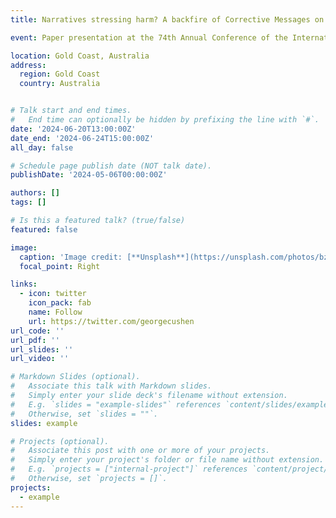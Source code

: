```yaml
---
title: Narratives stressing harm? A backfire of Corrective Messages on COVID-19 Vaccination for Pregnant Women

event: Paper presentation at the 74th Annual Conference of the International Communication Association (ICA 2024)

location: Gold Coast, Australia
address:
  region: Gold Coast
  country: Australia


# Talk start and end times.
#   End time can optionally be hidden by prefixing the line with `#`.
date: '2024-06-20T13:00:00Z'
date_end: '2024-06-24T15:00:00Z'
all_day: false

# Schedule page publish date (NOT talk date).
publishDate: '2024-05-06T00:00:00Z'

authors: []
tags: []

# Is this a featured talk? (true/false)
featured: false

image:
  caption: 'Image credit: [**Unsplash**](https://unsplash.com/photos/bzdhc5b3Bxs)'
  focal_point: Right

links:
  - icon: twitter
    icon_pack: fab
    name: Follow
    url: https://twitter.com/georgecushen
url_code: ''
url_pdf: ''
url_slides: ''
url_video: ''

# Markdown Slides (optional).
#   Associate this talk with Markdown slides.
#   Simply enter your slide deck's filename without extension.
#   E.g. `slides = "example-slides"` references `content/slides/example-slides.md`.
#   Otherwise, set `slides = ""`.
slides: example

# Projects (optional).
#   Associate this post with one or more of your projects.
#   Simply enter your project's folder or file name without extension.
#   E.g. `projects = ["internal-project"]` references `content/project/deep-learning/index.md`.
#   Otherwise, set `projects = []`.
projects:
  - example
---
```


